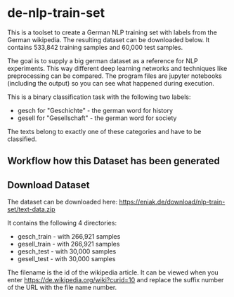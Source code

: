 # de-nlp-train-set
This is a toolset to create a German NLP training set with labels from the German wikipedia. The resulting dataset can be downloaded below. It contains 533,842 training samples and 60,000 test samples.

The goal is to supply a big german dataset as a reference for NLP experiments. This way different deep learning networks and techniques like preprocessing can be compared. The program files are jupyter notebooks (including the output) so you can see what happened during execution.

This is a binary classification task with the following two labels:
- gesch for "Geschichte" - the german word for history
- gesell for "Gesellschaft" - the german word for society

The texts belong to exactly one of these categories and have to be classified.

## Workflow how this Dataset has been generated

## Download Dataset
The dataset can be downloaded here: https://eniak.de/download/nlp-train-set/text-data.zip

It contains the following 4 directories:
- gesch_train - with 266,921 samples
- gesell_train - with 266,921 samples
- gesch_test - with 30,000 samples
- gesell_test - with 30,000 samples

The filename is the id of the wikipedia article. It can be viewed when you enter https://de.wikipedia.org/wiki?curid=10 and replace the suffix number of the URL with the file name number.
